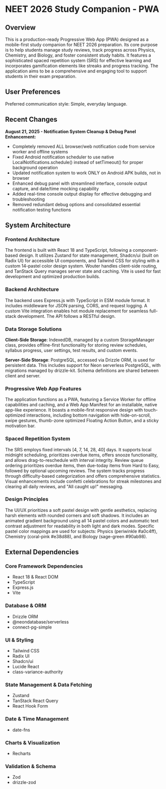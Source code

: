 # NEET 2026 Study Companion - PWA

## Overview

This is a production-ready Progressive Web App (PWA) designed as a mobile-first study companion for NEET 2026 preparation. Its core purpose is to help students manage study reviews, track progress across Physics, Chemistry, and Biology, and foster consistent study habits. It features a sophisticated spaced repetition system (SRS) for effective learning and incorporates gamification elements like streaks and progress tracking. The application aims to be a comprehensive and engaging tool to support students in their exam preparation.

## User Preferences

Preferred communication style: Simple, everyday language.

## Recent Changes

**August 21, 2025 - Notification System Cleanup & Debug Panel Enhancement:**
- Completely removed ALL browser/web notification code from service worker and offline systems
- Fixed Android notification scheduler to use native LocalNotifications.schedule() instead of setTimeout() for proper background operation
- Updated notification system to work ONLY on Android APK builds, not in browser
- Enhanced debug panel with streamlined interface, console output capture, and date/time mocking capability
- Added real-time console output display for effective debugging and troubleshooting
- Removed redundant debug options and consolidated essential notification testing functions

## System Architecture

### Frontend Architecture
The frontend is built with React 18 and TypeScript, following a component-based design. It utilizes Zustand for state management, Shadcn/ui (built on Radix UI) for accessible UI components, and Tailwind CSS for styling with a custom 14-pastel color design system. Wouter handles client-side routing, and TanStack Query manages server state and caching. Vite is used for fast development and optimized production builds.

### Backend Architecture
The backend uses Express.js with TypeScript in ESM module format. It includes middleware for JSON parsing, CORS, and request logging. A custom Vite integration enables hot module replacement for seamless full-stack development. The API follows a RESTful design.

### Data Storage Solutions
**Client-Side Storage**: IndexedDB, managed by a custom StorageManager class, provides offline-first functionality for storing review schedules, syllabus progress, user settings, test results, and custom events.

**Server-Side Storage**: PostgreSQL, accessed via Drizzle ORM, is used for persistent data. This includes support for Neon serverless PostgreSQL, with migrations managed by drizzle-kit. Schema definitions are shared between client and server.

### Progressive Web App Features
The application functions as a PWA, featuring a Service Worker for offline capabilities and caching, and a Web App Manifest for an installable, native app-like experience. It boasts a mobile-first responsive design with touch-optimized interactions, including bottom navigation with hide-on-scroll, swipe gestures, thumb-zone optimized Floating Action Button, and a sticky motivation bar.

### Spaced Repetition System
The SRS employs fixed intervals [4, 7, 14, 28, 40] days. It supports local midnight scheduling, prioritizes overdue items, offers snooze functionality, and allows drag-to-reschedule with interval integrity. Review queue ordering prioritizes overdue items, then due-today items from Hard to Easy, followed by optional upcoming reviews. The system tracks progress through difficulty-based categorization and offers comprehensive statistics. Visual enhancements include confetti celebrations for streak milestones and clearing all daily reviews, and "All caught up!" messaging.

### Design Principles
The UI/UX prioritizes a soft pastel design with gentle aesthetics, replacing harsh elements with rounded corners and soft shadows. It includes an animated gradient background using all 14 pastel colors and automatic text contrast adjustment for readability in both light and dark modes. Specific pastel color mappings are used for subjects: Physics (periwinkle #a0c4ff), Chemistry (coral-pink #e38d88), and Biology (sage-green #90ab98).

## External Dependencies

### Core Framework Dependencies
- React 18 & React DOM
- TypeScript
- Express.js
- Vite

### Database & ORM
- Drizzle ORM
- @neondatabase/serverless
- connect-pg-simple

### UI & Styling
- Tailwind CSS
- Radix UI
- Shadcn/ui
- Lucide React
- class-variance-authority

### State Management & Data Fetching
- Zustand
- TanStack React Query
- React Hook Form

### Date & Time Management
- date-fns

### Charts & Visualization
- Recharts

### Validation & Schema
- Zod
- drizzle-zod